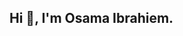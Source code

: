 ## Hi 👋, I'm Osama Ibrahiem.

<!--
**OsamaIbrahim1/OsamaIbrahim1** is a ✨ _special_ ✨ repository because its `README.md` (this file) appears on your GitHub profile.

Here are some ideas to get you started:

- 🔭 I’m currently working on ...
- 🌱 I’m currently learning frontend ReactJs 
- 👯 I’m looking to collaborate on ...
- 🤔 I’m looking for help with ...
- 💬 Ask me about NodeJs, ExpressJs, NestJs, MySQL, MongoDB.
- 📫 How to reach me: ...
- 😄 Pronouns: ...
- ⚡ Fun fact: ...
-->
